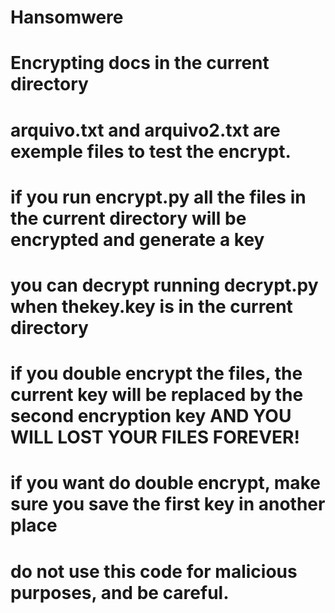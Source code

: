 # Hansomwere
 
# Encrypting docs in the current directory
# arquivo.txt and arquivo2.txt are exemple files to test the encrypt.
# if you run encrypt.py all the files in the current directory will be encrypted and generate a key
# you can decrypt running decrypt.py when thekey.key is in the current directory

# if you double encrypt the files, the current key will be replaced by the second encryption key AND YOU WILL LOST YOUR FILES FOREVER!
# if you want do double encrypt, make sure you save the first key in another place
# do not use this code for malicious purposes, and be careful.
